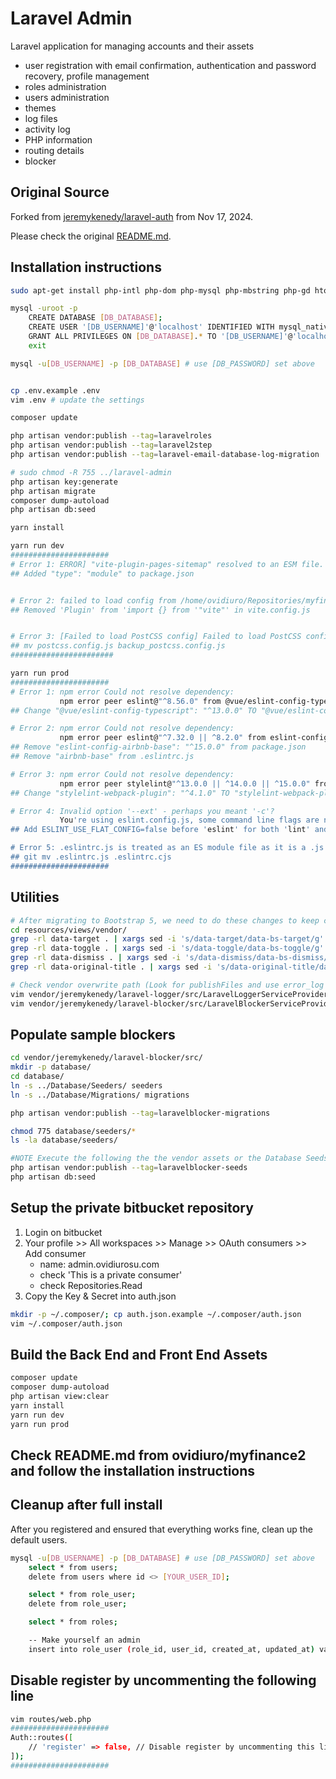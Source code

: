 # Laravel Admin

Laravel application for managing accounts and their assets

- user registration with email confirmation, authentication and password recovery, profile management
- roles administration
- users administration
- themes
- log files
- activity log
- PHP information
- routing details
- blocker

## Original Source

Forked from [jeremykenedy/laravel-auth](https://github.com/jeremykenedy/laravel-auth) from Nov 17, 2024.

Please check the original [README.md](README-laravel-auth.md).

## Installation instructions

```bash
sudo apt-get install php-intl php-dom php-mysql php-mbstring php-gd htop colordiff

mysql -uroot -p
    CREATE DATABASE [DB_DATABASE];
    CREATE USER '[DB_USERNAME]'@'localhost' IDENTIFIED WITH mysql_native_password BY '[DB_PASSWORD]';
    GRANT ALL PRIVILEGES ON [DB_DATABASE].* TO '[DB_USERNAME]'@'localhost';
    exit

mysql -u[DB_USERNAME] -p [DB_DATABASE] # use [DB_PASSWORD] set above


cp .env.example .env
vim .env # update the settings

composer update

php artisan vendor:publish --tag=laravelroles
php artisan vendor:publish --tag=laravel2step
php artisan vendor:publish --tag=laravel-email-database-log-migration

# sudo chmod -R 755 ../laravel-admin
php artisan key:generate
php artisan migrate
composer dump-autoload
php artisan db:seed

yarn install

yarn run dev
######################
# Error 1: ERROR] "vite-plugin-pages-sitemap" resolved to an ESM file. ESM file cannot be loaded by `require`
## Added "type": "module" to package.json


# Error 2: failed to load config from /home/ovidiuro/Repositories/myfinance2/vite.config.js
## Removed 'Plugin' from 'import {} from '"vite"' in vite.config.js


# Error 3: [Failed to load PostCSS config] Failed to load PostCSS config
## mv postcss.config.js backup_postcss.config.js
#######################

yarn run prod
######################
# Error 1: npm error Could not resolve dependency:
           npm error peer eslint@"^8.56.0" from @vue/eslint-config-typescript@13.0.0
## Change "@vue/eslint-config-typescript": "^13.0.0" TO "@vue/eslint-config-typescript": "^14.1.3" in package.json

# Error 2: npm error Could not resolve dependency:
           npm error peer eslint@"^7.32.0 || ^8.2.0" from eslint-config-airbnb-base@15.0.0
## Remove "eslint-config-airbnb-base": "^15.0.0" from package.json
## Remove "airbnb-base" from .eslintrc.js

# Error 3: npm error Could not resolve dependency:
           npm error peer stylelint@"^13.0.0 || ^14.0.0 || ^15.0.0" from stylelint-webpack-plugin@4.1.1
## Change "stylelint-webpack-plugin": "^4.1.0" TO "stylelint-webpack-plugin": "^5.0.1" in package.json

# Error 4: Invalid option '--ext' - perhaps you meant '-c'?
           You're using eslint.config.js, some command line flags are no longer available.
## Add ESLINT_USE_FLAT_CONFIG=false before 'eslint' for both 'lint' and 'prod' scripts in package.json

# Error 5: .eslintrc.js is treated as an ES module file as it is a .js file whose nearest parent package.json contains "type": "module" which declares all .js files in that package scope as ES modules.
## git mv .eslintrc.js .eslintrc.cjs
######################

```

## Utilities

```bash
# After migrating to Bootstrap 5, we need to do these changes to keep certain functionality
cd resources/views/vendor/
grep -rl data-target . | xargs sed -i 's/data-target/data-bs-target/g'
grep -rl data-toggle . | xargs sed -i 's/data-toggle/data-bs-toggle/g'
grep -rl data-dismiss . | xargs sed -i 's/data-dismiss/data-bs-dismiss/g'
grep -rl data-original-title . | xargs sed -i 's/data-original-title/data-bs-original-title/g'

# Check vendor overwrite path (Look for publishFiles and use error_log to see the path)
vim vendor/jeremykenedy/laravel-logger/src/LaravelLoggerServiceProvider.php
vim vendor/jeremykenedy/laravel-blocker/src/LaravelBlockerServiceProvider.php

```

## Populate sample blockers

```bash
cd vendor/jeremykenedy/laravel-blocker/src/
mkdir -p database/
cd database/
ln -s ../Database/Seeders/ seeders
ln -s ../Database/Migrations/ migrations

php artisan vendor:publish --tag=laravelblocker-migrations

chmod 775 database/seeders/*
ls -la database/seeders/

#NOTE Execute the following the the vendor assets or the Database Seeds were not already run above
php artisan vendor:publish --tag=laravelblocker-seeds
php artisan db:seed
```

## Setup the private bitbucket repository

1. Login on bitbucket
1. Your profile >> All workspaces >> Manage >> OAuth consumers >> Add consumer
    - name: admin.ovidiurosu.com
    - check 'This is a private consumer'
    - check Repositories.Read
1. Copy the Key & Secret into auth.json

```bash
mkdir -p ~/.composer/; cp auth.json.example ~/.composer/auth.json
vim ~/.composer/auth.json
```

## Build the Back End and Front End Assets

```bash
composer update
composer dump-autoload
php artisan view:clear
yarn install
yarn run dev
yarn run prod
```

## Check README.md from ovidiuro/myfinance2 and follow the installation instructions

## Cleanup after full install

After you registered and ensured that everything works fine, clean up the default users.

```bash
mysql -u[DB_USERNAME] -p [DB_DATABASE] # use [DB_PASSWORD] set above
    select * from users;
    delete from users where id <> [YOUR_USER_ID];

    select * from role_user;
    delete from role_user;

    select * from roles;

    -- Make yourself an admin
    insert into role_user (role_id, user_id, created_at, updated_at) values (1, [YOUR_USER_ID], now(), now());
```

## Disable register by uncommenting the following line

```bash
vim routes/web.php
######################
Auth::routes([
    // 'register' => false, // Disable register by uncommenting this line
]);
######################
```
